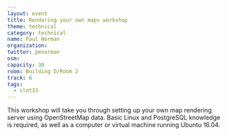 ```yaml
---
layout: event
title: Rendering your own maps workshop
theme: technical
category: technical
name: Paul Norman
organization: 
twitter: penorman
osm:
capacity: 30
room: Building D/Room 2
track: 6
tags:
  - slot33
---
```

This workshop will take you through setting up your own map rendering server using OpenStreetMap data. Basic Linux and PostgreSQL knowledge is required, as well as a computer or virtual machine running Ubuntu 16.04.
